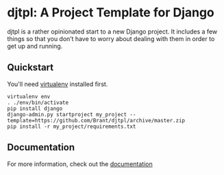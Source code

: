 djtpl: A Project Template for Django
====================================

djtpl is a rather opinionated start to a new Django project. It includes a few things so that you don’t have to worry about dealing with them in order to get up and running.

## Quickstart
You'll need [virtualenv](http://virtualenv.readthedocs.org/en/latest/) installed first.

```
virtualenv env
. ./env/bin/activate
pip install django
django-admin.py startproject my_project --template=https://github.com/Brant/djtpl/archive/master.zip
pip install -r my_project/requirements.txt
```

## Documentation
For more information, check out the [documentation](http://brant.github.io/djtpl/)
